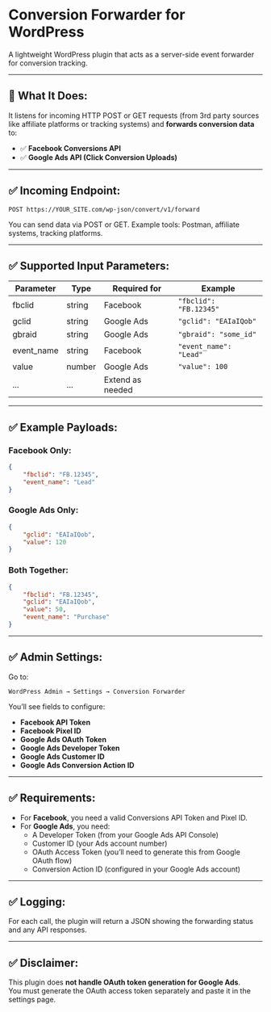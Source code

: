 # Conversion Forwarder for WordPress

A lightweight WordPress plugin that acts as a server-side event forwarder for conversion tracking.

---

## 📌 What It Does:

It listens for incoming HTTP POST or GET requests (from 3rd party sources like affiliate platforms or tracking systems) and **forwards conversion data** to:

-   ✅ **Facebook Conversions API**
-   ✅ **Google Ads API (Click Conversion Uploads)**

---

## ✅ Incoming Endpoint:

```
POST https://YOUR_SITE.com/wp-json/convert/v1/forward
```

You can send data via POST or GET. Example tools: Postman, affiliate systems, tracking platforms.

---

## ✅ Supported Input Parameters:

| Parameter  | Type   | Required for     | Example                |
| ---------- | ------ | ---------------- | ---------------------- |
| fbclid     | string | Facebook         | `"fbclid": "FB.12345"` |
| gclid      | string | Google Ads       | `"gclid": "EAIaIQob"`  |
| gbraid     | string | Google Ads       | `"gbraid": "some_id"`  |
| event_name | string | Facebook         | `"event_name": "Lead"` |
| value      | number | Google Ads       | `"value": 100`         |
| ...        | ...    | Extend as needed |                        |

---

## ✅ Example Payloads:

### Facebook Only:

```json
{
    "fbclid": "FB.12345",
    "event_name": "Lead"
}
```

### Google Ads Only:

```json
{
    "gclid": "EAIaIQob",
    "value": 120
}
```

### Both Together:

```json
{
    "fbclid": "FB.12345",
    "gclid": "EAIaIQob",
    "value": 50,
    "event_name": "Purchase"
}
```

---

## ✅ Admin Settings:

Go to:

```
WordPress Admin → Settings → Conversion Forwarder
```

You’ll see fields to configure:

-   **Facebook API Token**
-   **Facebook Pixel ID**
-   **Google Ads OAuth Token**
-   **Google Ads Developer Token**
-   **Google Ads Customer ID**
-   **Google Ads Conversion Action ID**

---

## ✅ Requirements:

-   For **Facebook**, you need a valid Conversions API Token and Pixel ID.
-   For **Google Ads**, you need:
    -   A Developer Token (from your Google Ads API Console)
    -   Customer ID (your Ads account number)
    -   OAuth Access Token (you’ll need to generate this from Google OAuth flow)
    -   Conversion Action ID (configured in your Google Ads account)

---

## ✅ Logging:

For each call, the plugin will return a JSON showing the forwarding status and any API responses.

---

## ✅ Disclaimer:

This plugin does **not handle OAuth token generation for Google Ads**.  
You must generate the OAuth access token separately and paste it in the settings page.
